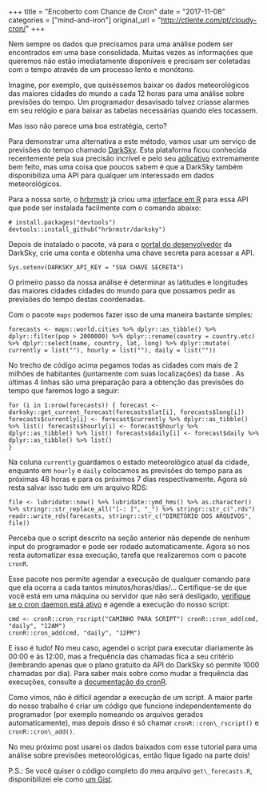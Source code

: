 +++
title = "Encoberto com Chance de Cron"
date = "2017-11-08"
categories = ["mind-and-iron"]
original_url = "http://ctlente.com/pt/cloudy-cron/"
+++

<p>
Nem sempre os dados que precisamos para uma análise podem ser
encontrados em uma base consolidada. Muitas vezes as informações que
queremos não estão imediatamente disponíveis e precisam ser coletadas
com o tempo através de um processo lento e monótono.
</p>
<p>
Imagine, por exemplo, que quiséssemos baixar os dados meteorológicos das
maiores cidades do mundo a cada 12 horas para uma análise sobre
previsões do tempo. Um programador desavisado talvez criasse alarmes em
seu relógio e para baixar as tabelas necessárias quando eles tocassem.
</p>
<p>
Mas isso não parece uma boa estratégia, certo?
</p>
<p>
Para demonstrar uma alternativa a este método, vamos usar um serviço de
previsões do tempo chamado <a href="https://darksky.net/">DarkSky</a>.
Esta plataforma ficou conhecida recentemente pela sua precisão incrível
e pelo seu
<a href="https://play.google.com/store/apps/details?id=net.darksky.darksky&amp;hl=en">aplicativo</a>
extremamente bem feito, mas uma coisa que poucos sabem é que a DarkSky
também disponibiliza uma API para qualquer um interessado em dados
meteorológicos.
</p>
<p>
Para a nossa sorte, o <a href="https://github.com/hrbrmstr">hrbrmstr</a>
já criou uma <a href="https://github.com/hrbrmstr/darksky">interface em
R</a> para essa API que pode ser instalada facilmente com o comando
abaixo:
</p>
<pre class="r"><code># install.packages(&quot;devtools&quot;)
devtools::install_github(&quot;hrbrmstr/darksky&quot;)</code></pre>
<p>
Depois de instalado o pacote, vá para o
<a href="https://darksky.net/dev">portal do desenvolvedor</a> da
DarkSky, crie uma conta e obtenha uma chave secreta para acessar a API.
</p>
<pre class="r"><code>Sys.setenv(DARKSKY_API_KEY = &quot;SUA CHAVE SECRETA&quot;)</code></pre>

<p>
O primeiro passo da nossa análise é determinar as latitudes e longitudes
das maiores cidades cidades do mundo para que possamos pedir as
previsões do tempo destas coordenadas.
</p>
<p>
Com o pacote <code>maps</code> podemos fazer isso de uma maneira
bastante simples:
</p>
<pre class="r"><code>forecasts &lt;- maps::world.cities %&gt;% dplyr::as_tibble() %&gt;% dplyr::filter(pop &gt; 2000000) %&gt;% dplyr::rename(country = country.etc) %&gt;% dplyr::select(name, country, lat, long) %&gt;% dplyr::mutate( currently = list(&quot;&quot;), hourly = list(&quot;&quot;), daily = list(&quot;&quot;))</code></pre>
<p>
No trecho de código acima pegamos todas as cidades com mais de 2 milhões
de habitantes (juntamente com suas localizações) da base
<code><maps::world.cities></code>. As últimas 4 linhas são uma
preparação para a obtenção das previsões do tempo que faremos logo a
seguir:
</p>
<pre class="r"><code>for (i in 1:nrow(forecasts)) { forecast &lt;- darksky::get_current_forecast(forecasts$lat[i], forecasts$long[i]) forecasts$currently[i] &lt;- forecast$currently %&gt;% dplyr::as_tibble() %&gt;% list() forecasts$hourly[i] &lt;- forecast$hourly %&gt;% dplyr::as_tibble() %&gt;% list() forecasts$daily[i] &lt;- forecast$daily %&gt;% dplyr::as_tibble() %&gt;% list()
}</code></pre>
<p>
Na coluna <code>currently</code> guardamos o estado meteorológico atual
da cidade, enquanto em <code>hourly</code> e <code>daily</code>
colocamos as previsões do tempo para as próximas 48 horas e para os
próximos 7 dias respectivamente. Agora só resta salvar isso tudo em um
arquivo RDS:
</p>
<pre class="r"><code>file &lt;- lubridate::now() %&gt;% lubridate::ymd_hms() %&gt;% as.character() %&gt;% stringr::str_replace_all(&quot;[-: ]&quot;, &quot;_&quot;) %&gt;% stringr::str_c(&quot;.rds&quot;)&#xA0; readr::write_rds(forecasts, stringr::str_c(&quot;DIRET&#xD3;RIO DOS ARQUIVOS&quot;, file))</code></pre>

<p>
Perceba que o script descrito na seção anterior não depende de nenhum
input do programador e pode ser rodado automaticamente. Agora só nos
resta automatizar essa execução, tarefa que realizaremos com o pacote
<code>cronR</code>.
</p>
<p>
Esse pacote nos permite agendar a execução de qualquer comando para que
ela ocorra a cada tantos minutos/horas/dias/… Certifique-se de que você
está em uma máquina ou servidor que não será desligado,
<a href="https://en.wikipedia.org/wiki/Cron">verifique se o cron daemon
está ativo</a> e agende a execução do nosso script:
</p>
<pre class="r"><code>cmd &lt;- cronR::cron_rscript(&quot;CAMINHO PARA SCRIPT&quot;) cronR::cron_add(cmd, &quot;daily&quot;, &quot;12AM&quot;)
cronR::cron_add(cmd, &quot;daily&quot;, &quot;12PM&quot;)</code></pre>
<p>
E isso é tudo! No meu caso, agendei o script para executar diariamente
às 00:00 e às 12:00, mas a frequência das chamadas fica a seu critério
(lembrando apenas que o plano gratuito da API do DarkSky só permite 1000
chamadas por dia). Para saber mais sobre como mudar a frequência das
execuções, consulte a
<a href="https://github.com/bnosac/cronR">documentação do cronR</a>.
</p>

<p>
Como vimos, não é difícil agendar a execução de um script. A maior parte
do nosso trabalho é criar um código que funcione independentemente do
programador (por exemplo nomeando os arquivos gerados automaticamente),
mas depois disso é só chamar <code>cronR::cron\_rscript()</code> e
<code>cronR::cron\_add()</code>.
</p>
<p>
No meu próximo post usarei os dados baixados com esse tutorial para uma
análise sobre previsões meteorológicas, então fique ligado na parte
dois!
</p>
<p>
P.S.: Se você quiser o código completo do meu arquivo
<code>get\_forecasts.R</code>, disponibilizei ele como
<a href="https://gist.github.com/ctlente/997f603f05883fcda573d96e310dad69">um
Gist</a>.
</p>

